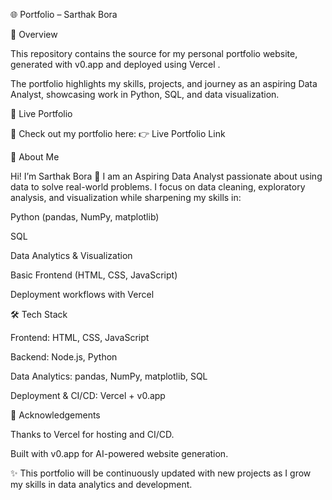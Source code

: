 🌐 Portfolio – Sarthak Bora




📖 Overview

This repository contains the source for my personal portfolio website, generated with v0.app
 and deployed using Vercel
.

The portfolio highlights my skills, projects, and journey as an aspiring Data Analyst, showcasing work in Python, SQL, and data visualization.

🔗 Live Portfolio

🚀 Check out my portfolio here:
👉 Live Portfolio Link

👤 About Me

Hi! I’m Sarthak Bora 👋
I am an Aspiring Data Analyst passionate about using data to solve real-world problems. I focus on data cleaning, exploratory analysis, and visualization while sharpening my skills in:

Python (pandas, NumPy, matplotlib)

SQL

Data Analytics & Visualization

Basic Frontend (HTML, CSS, JavaScript)

Deployment workflows with Vercel

🛠️ Tech Stack

Frontend: HTML, CSS, JavaScript

Backend: Node.js, Python

Data Analytics: pandas, NumPy, matplotlib, SQL

Deployment & CI/CD: Vercel + v0.app

🙌 Acknowledgements

Thanks to Vercel
 for hosting and CI/CD.

Built with v0.app
 for AI-powered website generation.

✨ This portfolio will be continuously updated with new projects as I grow my skills in data analytics and development.
